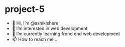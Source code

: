 # project-5

- 👋 Hi, I’m @ashikishere
- 👀 I’m interested in web development
- 🌱 I’m currently learning frond end web development
- 📫 How to reach me ..
